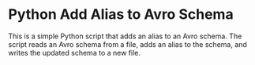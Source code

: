 # Python Add Alias to Avro Schema
This is a simple Python script that adds an alias to an Avro schema. The script reads an Avro schema from a file, adds an alias to the schema, and writes the updated schema to a new file.
